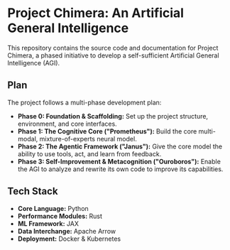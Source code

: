 # Project Chimera: An Artificial General Intelligence

This repository contains the source code and documentation for Project Chimera, a phased initiative to develop a self-sufficient Artificial General Intelligence (AGI).

## Plan

The project follows a multi-phase development plan:

*   **Phase 0: Foundation & Scaffolding:** Set up the project structure, environment, and core interfaces.
*   **Phase 1: The Cognitive Core ("Prometheus"):** Build the core multi-modal, mixture-of-experts neural model.
*   **Phase 2: The Agentic Framework ("Janus"):** Give the core model the ability to use tools, act, and learn from feedback.
*   **Phase 3: Self-Improvement & Metacognition ("Ouroboros"):** Enable the AGI to analyze and rewrite its own code to improve its capabilities.

## Tech Stack

*   **Core Language:** Python
*   **Performance Modules:** Rust
*   **ML Framework:** JAX
*   **Data Interchange:** Apache Arrow
*   **Deployment:** Docker & Kubernetes
